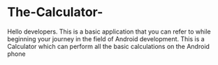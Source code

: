 # The-Calculator-
Hello developers. This is a basic application that you can refer to while beginning your journey in the field of Android development. This is a Calculator which can perform all the basic calculations on the Android phone
